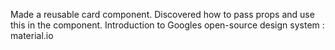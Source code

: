 Made a reusable card component.
Discovered how to pass props and use this in the component. 
Introduction to Googles open-source design system :  material.io 

